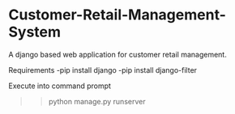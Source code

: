 # Customer-Retail-Management-System
A django based web application for customer retail management.

Requirements
  -pip install django
  -pip install django-filter
  
Execute into command prompt
>>python manage.py runserver
